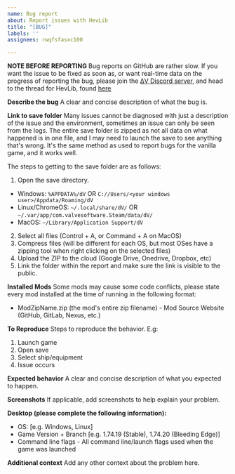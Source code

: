 ```yaml
---
name: Bug report
about: Report issues with HevLib
title: "[BUG]"
labels: ''
assignees: rwqfsfasxc100

---
```


**NOTE BEFORE REPORTING**
Bug reports on GitHub are rather slow. If you want the issue to be fixed as soon as, or want real-time data on the progress of reporting the bug, please join the [ΔV Discord server](https://discord.gg/dv), and head to the thread for HevLib, found [here](https://discord.com/channels/426287934870781952/1354537481197850655) 

**Describe the bug**
A clear and concise description of what the bug is.

**Link to save folder**
Many issues cannot be diagnosed with just a description of the issue and the environment, sometimes an issue can only be seen from the logs. The entire save folder is zipped as not all data on what happened is in one file, and I may need to launch the save to see anything that's wrong. 
It's the same method as used to report bugs for the vanilla game, and it works well. 

The steps to getting to the save folder are as follows:
1. Open the save directory.
 - Windows: `%APPDATA%/dV` OR `C://Users/<your windows user>/Appdata/Roaming/dV`
 - Linux/ChromeOS: `~/.local/share/dV/` OR `~/.var/app/com.valvesoftware.Steam/data/dV/`
 - MacOS: `~/Library/Application Support/dV`
2. Select all files (Control + A, or Command + A on MacOS)
3. Compress files (will be different for each OS, but most OSes have a zipping tool when right clicking on the selected files)
4. Upload the ZIP to the cloud (Google Drive, Onedrive, Dropbox, etc)
5. Link the folder within the report and make sure the link is visible to the public.

**Installed Mods**
Some mods may cause some code conflicts, please state every mod installed at the time of running in the following format:
 - ModZipName.zip (the mod's entire zip filename) - Mod Source Website (GitHub, GitLab, Nexus, etc.)

**To Reproduce**
Steps to reproduce the behavior. E.g:
1. Launch game
2. Open save
3. Select ship/equipment
4. Issue occurs

**Expected behavior**
A clear and concise description of what you expected to happen.

**Screenshots**
If applicable, add screenshots to help explain your problem.

**Desktop (please complete the following information):**
 - OS: [e.g. Windows, Linux]
 - Game Version + Branch [e.g. 1.74.19 (Stable), 1.74.20 (Bleeding Edge)]
 - Command line flags - All command line/launch flags used when the game was launched

**Additional context**
Add any other context about the problem here.
